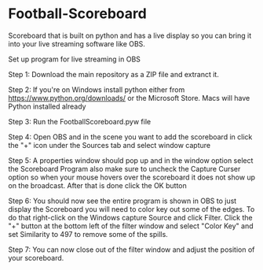 # Football-Scoreboard
Scoreboard that is built on python and has a live display so you can bring it into your live streaming software like OBS.

Set up program for live streaming in OBS

Step 1: Download the main repository as a ZIP file and extranct it.

Step 2: If you're on Windows install python either from https://www.python.org/downloads/ or the Microsoft Store. Macs will have Python installed already

Step 3: Run the FootballScoreboard.pyw file

Step 4: Open OBS and in the scene you want to add the scoreboard in click the "+" icon under the Sources tab and select window capture

Step 5: A properties window should pop up and in the window option select the Scoreboard Program also make sure to uncheck the Capture Curser option so when your mouse hovers over           the scoreboard it does not show up on the broadcast. After that is done click the OK button

Step 6: You should now see the entire program is shown in OBS to just display the Scoreboard you will need to color key out some of the edges. To do that right-click on the                Windows capture Source and click Filter. Click the "+" button at the bottom left of the filter window and select "Color Key" and set Similarity to 497 to remove some of            the spills.

Step 7: You can now close out of the filter window and adjust the position of your scoreboard.

